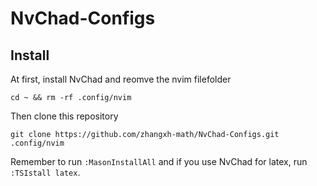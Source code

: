 # NvChad-Configs

## Install
At first, install NvChad and reomve the nvim filefolder
```
cd ~ && rm -rf .config/nvim
```
Then clone this repository
```
git clone https://github.com/zhangxh-math/NvChad-Configs.git .config/nvim
```
Remember to run `:MasonInstallAll` and if you use NvChad for latex, run `:TSIstall latex`.
